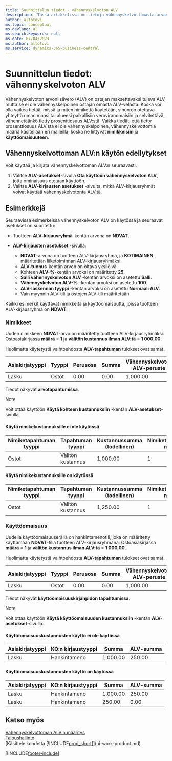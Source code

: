 ```yaml
---
title: Suunnittelun tiedot - vähennyskelvoton ALV
description: 'Tässä artikkelissa on tietoja vähennyskelvottomasta arvonlisäverosta (ALV), joka on ostajan maksettavaksi tuleva ALV, mutta se ei ole vähennyskelpoinen ostajan omasta ALV-velasta.'
author: altotovi
ms.topic: conceptual
ms.devlang: al
ms.search.keywords: null
ms.date: 07/04/2023
ms.author: altotovi
ms.service: dynamics-365-business-central
---
```


# Suunnittelun tiedot: vähennyskelvoton ALV

Vähennyskelvoton arvonlisävero (ALV) on ostajan maksettavaksi tuleva ALV, mutta se ei ole vähennyskelpoinen ostajan omasta ALV-velasta. Koska voi olla vaikea tietää, missä ja miten nimikettä käytetään, sinun on otettava yhteyttä oman maasi tai alueesi paikallisiin veroviranomaisiin ja selvitettävä, vähennetäänkö tietty prosenttiosuus ALV:stä. Vaikka tiedät, että tietty prosenttiosuus ALV:stä ei ole vähennyskelpoinen, vähennyskelvottomia määriä käsitellään eri malleilla, koska ne liittyvät **nimikkeisiin** ja **käyttöomaisuuteen**.

## Vähennyskelvottoman ALV:n käytön edellytykset

Voit käyttää ja kirjata vähennyskelvottoman ALV:n seuraavasti.

1. Valitse **ALV-asetukset**-sivulla **Ota käyttöön vähennyskelvoton ALV**, jotta ominaisuus otetaan käyttöön.
2. Valitse **ALV-kirjausten asetukset** -sivulta, mitkä ALV-kirjausryhmät voivat käyttää vähennyskelvotonta ALV:tä.

## Esimerkkejä

Seuraavissa esimerkeissä vähennyskelvoton ALV on käytössä ja seuraavat asetukset on suoritettu:

- Tuotteen **ALV-kirjausryhmä**-kentän arvona on **NDVAT**.
- **ALV-kirjausten asetukset** -sivulla:

    - **NDVAT**-arvona on tuotteen ALV-kirjausryhmä, ja **KOTIMAINEN** määritetään liiketoiminnan ALV-kirjausryhmäksi.
    - **ALV-tunnus**-kentän arvon on oltava yksilöivä.
    - Kohteen **ALV-%**-kentän arvoksi on määritetty **25**.
    - **Salli vähennyskelvoton ALV** -kentän arvoksi on asetettu **Salli**.
    - **Vähennyskelvoton ALV-%** -kentän arvoksi on asetettu **100**.
    - **ALV-laskennan tyyppi** -kentän arvoksi on asetettu **Normaali ALV**.
    - Vain myynnin ALV-tili ja ostojen ALV-tili määritetään.

Kaikki esimerkit käyttävät nimikkeitä ja käyttöomaisuutta, joissa tuotteen ALV-kirjausryhmä on **NDVAT**.

### Nimikkeet

Uuden nimikkeen **NDVAT**-arvo on määritetty tuotteen ALV-kirjausryhmäksi. Ostoasiakirjassa **määrä** = **1** ja **välitön kustannus ilman ALV:tä** = **1 000,00**.

Huolimatta käytetystä vaihtoehdosta **ALV-tapahtuman** tulokset ovat samat.

| Asiakirjatyyppi | Tyyppi | Perusosa | Summa | Vähennyskelvoton ALV-peruste | Vähennyskelvoton ALV-summa |
|---|---|---|---|---|---|
| Lasku | Ostot | 0.00 | 0.00 | 1,000.00 | 250.00 |

Tiedot näkyvät **arvotapahtumissa**.

> [!NOTE]
> Voit ottaa käyttöön **Käytä kohteen kustannuksiin** -kentän **ALV-asetukset**-sivulla.

#### Käytä nimikekustannuksille ei ole käytössä

| Nimiketapahtuman tyyppi | Tapahtuman tyyppi | Kustannussumma (todellinen) | Nimiketapahtumien määrä |
|---|---|---|---|
| Ostot | Välitön kustannus | 1,000.00 | 1 |

#### Käytä nimikekustannuksille on käytössä

| Nimiketapahtuman tyyppi | Tapahtuman tyyppi | Kustannussumma (todellinen) | Nimiketapahtumien määrä |
|---|---|---|---|
| Ostot | Välitön kustannus | 1,250.00 | 1 |

### Käyttöomaisuus

Uudella käyttöomaisuuserällä on hankintamenotili, joka on määritetty käyttämään **NDVAT**-tiliä tuotteen ALV-kirjausryhmänä. Ostoasiakirjassa **määrä** = **1** ja **välitön kustannus ilman ALV:tä** = **1 000,00**.

Huolimatta käytetystä vaihtoehdosta **ALV-tapahtuman** tulokset ovat samat.

| Asiakirjatyyppi | Tyyppi | Perusosa | Summa | Vähennyskelvoton ALV-peruste | Vähennyskelvoton ALV-summa |
|---|---|---|---|---|---|
| Lasku | Ostot | 0.00 | 0.00 | 1,000.00 | 250.00 |

Tiedot näkyvät **käyttöomaisuuskirjanpidon tapahtumissa**.

> [!NOTE]
> Voit ottaa käyttöön **Käytä käyttöomaisuuden kustannuksiin** -kentän **ALV-asetukset**-sivulla.

#### Käyttöomaisuuskustannusten käyttö ei ole käytössä

| Asiakirjatyyppi | KO:n kirjaustyyppi | Summa | ALV-summa |
|---|---|---|---|
| Lasku | Hankintameno | 1,000.00 | 250.00 |

#### Käyttöomaisuuskustannusten käyttö on käytössä

| Asiakirjatyyppi | KO:n kirjaustyyppi | Summa | ALV-summa |
|---|---|---|---|
| Lasku | Hankintameno | 1,000.00 | 250.00 |
| Lasku | Hankintameno | 250.00 | 0.00 |

## Katso myös

[Vähennyskelvottoman ALV:n määritys](finance-setup-nondeductible-vat.md)  
[Taloushallinto](finance.md)  
[Käsittele kohdetta [!INCLUDE[prod_short](includes/prod_short.md)]](ui-work-product.md)

[!INCLUDE[footer-include](includes/footer-banner.md)]
